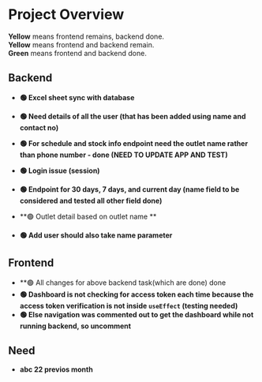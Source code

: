 # Project Overview

**Yellow** means frontend remains, backend done.  
**Yellow** means frontend and backend remain.  
**Green** means frontend and backend done.

## Backend
- **🟢 Excel sheet sync with database**

- **🟢 Need details of all the user (that has been added using name and contact no)**
- **🟢 For schedule and stock info endpoint need the outlet name rather than phone number - done (NEED TO UPDATE APP AND TEST)**
- **🟢 Login issue (session)**
- **🟢 Endpoint for 30 days, 7 days, and current day (name field to be considered and tested all other field done)**  
 
  

- **🟢 Outlet detail based on outlet name **
- **🟢 Add user should also take name parameter**

## Frontend
- **🟢 All changes for above backend task(which are done) done
- **🟢 Dashboard is not checking for access token each time because the access token verification is not inside `useEffect` (testing needed)**
- **🟢 Else navigation was commented out to get the dashboard while not running backend, so uncomment**

## Need

- **abc 22  previos month**




